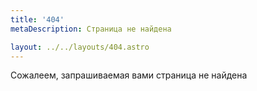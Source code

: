 ```yaml
---
title: '404'
metaDescription: Страница не найдена

layout: ../../layouts/404.astro
---
```


Сожалеем, запрашиваемая вами страница не найдена
